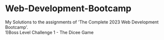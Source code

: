 # Web-Development-Bootcamp
My Solutions to the assignments of 'The Complete 2023 Web Development Bootcamp'.                                         
1)Boss Level Challenge 1 - The Dicee Game
